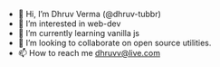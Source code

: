 - 👋 Hi, I’m Dhruv Verma (@dhruv-tubbr)
- 👀 I’m interested in web-dev
- 🌱 I’m currently learning vanilla js
- 💞️ I’m looking to collaborate on open source utilities.
- 📫 How to reach me dhruvv@live.com

<!---
dhruv-tubbr/dhruv-tubbr is a ✨ special ✨ repository because its `README.md` (this file) appears on your GitHub profile.
You can click the Preview link to take a look at your changes.
--->
